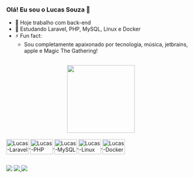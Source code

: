 ### Olá! Eu sou o Lucas Souza 👋

- 🔭 Hoje trabalho com back-end
- 🌱 Estudando Laravel, PHP, MySQL, Linux e Docker
- ⚡ Fun fact: 
    - Sou completamente apaixonado por tecnologia, música, jetbrains, apple e Magic The Gathering!

## 
<div align="center">
  <a href="https://github.com/LucasDeSouzaa">
  <img height="180em" src="https://github-readme-stats.vercel.app/api?username=LucasDeSouzaa&show_icons=true&theme=tokyonight&include_all_commits=true&count_private=true"/>
<!--   <img height="180em" src="https://github-readme-stats.vercel.app/api/top-langs/?username=LucasDeSouzaa&layout=compact&langs_count=7&theme=tokyonight"/> -->
</div>

<div style="display: inline_block"><br>
  <img align="center" alt="Lucas-Laravel" height="40" width="60" src="https://cdn.jsdelivr.net/gh/devicons/devicon/icons/laravel/laravel-plain.svg">
  <img align="center" alt="Lucas-PHP" height="40" width="60" src="https://cdn.jsdelivr.net/gh/devicons/devicon/icons/php/php-plain.svg">
  <img align="center" alt="Lucas-MySQL" height="40" width="60" src="https://cdn.jsdelivr.net/gh/devicons/devicon/icons/mysql/mysql-original-wordmark.svg">
  <img align="center" alt="Lucas-Linux" height="40" width="60" src="https://cdn.jsdelivr.net/gh/devicons/devicon/icons/linux/linux-original.svg">
  <img align="center" alt="Lucas-Docker" height="40" width="60" src="https://cdn.jsdelivr.net/gh/devicons/devicon/icons/docker/docker-original-wordmark.svg">
</div>

## 
 <div>
  <a href="https://www.linkedin.com/in/lucas-souza-a99b6b180/" target="_blank"><img src="https://img.shields.io/badge/-LinkedIn-%230077B5?style=for-the-badge&logo=linkedin&logoColor=white" target="_blank"></a>
  <a href = "mailto:lucas.souza.dev@outlook.com"><img src="https://img.shields.io/badge/Microsoft_Outlook-0078D4?style=for-the-badge&logo=microsoft-outlook&logoColor=white">
  <a href="https://instagram.com/lucasbeto" target="_blank"><img src="https://img.shields.io/badge/-Instagram-%23E4405F?style=for-the-badge&logo=instagram&logoColor=white" target="_blank"></a>
</div>

